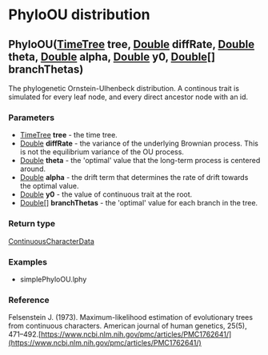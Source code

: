PhyloOU distribution
====================
PhyloOU([TimeTree](../types/TimeTree.md) **tree**, [Double](../types/Double.md) **diffRate**, [Double](../types/Double.md) **theta**, [Double](../types/Double.md) **alpha**, [Double](../types/Double.md) **y0**, [Double[]](../types/Double[].md) **branchThetas**)
---------------------------------------------------------------------------------------------------------------------------------------------------------------------------------------------------------------------------------------------------------------------

The phylogenetic Ornstein-Ulhenbeck distribution. A continous trait is simulated for every leaf node, and every direct ancestor node with an id.

### Parameters

- [TimeTree](../types/TimeTree.md) **tree** - the time tree.
- [Double](../types/Double.md) **diffRate** - the variance of the underlying Brownian process. This is not the equilibrium variance of the OU process.
- [Double](../types/Double.md) **theta** - the 'optimal' value that the long-term process is centered around.
- [Double](../types/Double.md) **alpha** - the drift term that determines the rate of drift towards the optimal value.
- [Double](../types/Double.md) **y0** - the value of continuous trait at the root.
- [Double[]](../types/Double[].md) **branchThetas** - the 'optimal' value for each branch in the tree.

### Return type

[ContinuousCharacterData](../types/ContinuousCharacterData.md)


### Examples

- simplePhyloOU.lphy

### Reference

Felsenstein J. (1973). Maximum-likelihood estimation of evolutionary trees from continuous characters. American journal of human genetics, 25(5), 471–492.[https://www.ncbi.nlm.nih.gov/pmc/articles/PMC1762641/](https://www.ncbi.nlm.nih.gov/pmc/articles/PMC1762641/)

